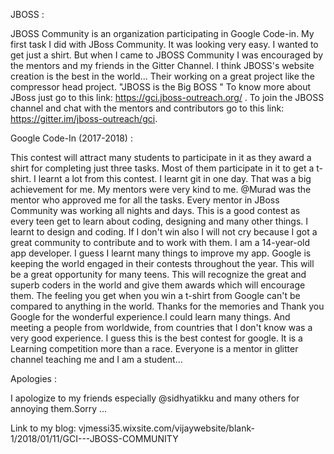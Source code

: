 JBOSS :

JBOSS Community is an organization participating in Google Code-in. My first task I did with JBoss Community. It was looking very easy. I wanted to get just a shirt. But when I came to JBOSS Community I was encouraged by the mentors and my friends in the Gitter Channel. I think JBOSS's website creation is the best in the world... Their working on a great project like the compressor head project. "JBOSS is the Big BOSS " To know more about JBoss just go to this link: https://gci.jboss-outreach.org/ . To join the JBOSS channel and chat with the mentors and contributors go to this link: https://gitter.im/jboss-outreach/gci.

Google Code-In (2017-2018) :

This contest will attract many students to participate in it as they award a shirt for completing just three tasks. Most of them participate in it to get a t-shirt. I learnt a lot from this contest. I learnt git in one day. That was a big achievement for me. My mentors were very kind to me. @Murad was the mentor who approved me for all the tasks. Every mentor in JBoss Community was working all nights and days. This is a good contest as every teen get to learn about coding, designing and many other things. I learnt to design and coding. If I don't win also I will not cry because I got a great community to contribute and to work with them. I am a 14-year-old app developer. I guess I learnt many things to improve my app. Google is keeping the world engaged in their contests throughout the year. This will be a great opportunity for many teens. This will recognize the great and superb coders in the world and give them awards which will encourage them. The feeling you get when you win a t-shirt from Google can't be compared to anything in the world. Thanks for the memories and Thank you Google for the wonderful experience.I could learn many things. And meeting a people from worldwide, from countries that I don't know was a very good experience. I guess this is the best contest for google. It is a Learning competition more than a race. Everyone is a mentor in glitter channel teaching me and I am a student...

Apologies :

I apologize to my friends especially @sidhyatikku and many others for annoying them.Sorry ...

Link to my blog: vjmessi35.wixsite.com/vijaywebsite/blank-1/2018/01/11/GCI---JBOSS-COMMUNITY
